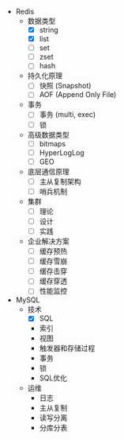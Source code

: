 - Redis
    - 数据类型
        - [x] string
        - [x] list
        - [ ] set
        - [ ] zset
        - [ ] hash
    - 持久化原理
        - [ ] 快照 (Snapshot)
        - [ ] AOF (Append Only File)
    - 事务
        - [ ] 事务 (multi, exec)
        - [ ] 锁
    - 高级数据类型
        - [ ] bitmaps
        - [ ] HyperLogLog
        - [ ] GEO
    - 底层通信原理
        - [ ] 主从复制架构
        - [ ] 哨兵机制
    - 集群
        - [ ] 理论
        - [ ] 设计
        - [ ] 实践
    - 企业解决方案
        - [ ] 缓存预热
        - [ ] 缓存雪崩
        - [ ] 缓存击穿
        - [ ] 缓存穿透
        - [ ] 性能监控
- MySQL
    - 技术
        - [x] SQL
        - 索引
        - 视图
        - 触发器和存储过程
        - 事务
        - 锁
        - SQL优化
    - 运维
        - 日志
        - 主从复制
        - 读写分离
        - 分库分表